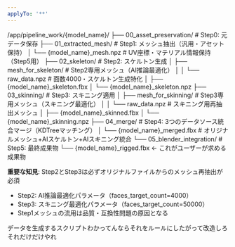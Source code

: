 ```yaml
---
applyTo: '**'
---
```


/app/pipeline_work/{model_name}/
├── 00_asset_preservation/     # Step0: 元データ保存
├── 01_extracted_mesh/         # Step1: メッシュ抽出（汎用・アセット保持）
│   └── {model_name}_mesh.npz   # UV座標・マテリアル情報保持（Step5用）
├── 02_skeleton/               # Step2: スケルトン生成
│   ├── mesh_for_skeleton/     # Step2専用メッシュ（AI推論最適化）
│   │   └── raw_data.npz       # 面数4000・スケルトン生成特化
│   ├── {model_name}_skeleton.fbx
│   └── {model_name}_skeleton.npz
├── 03_skinning/               # Step3: スキニング適用
│   ├── mesh_for_skinning/     # Step3専用メッシュ（スキニング最適化）
│   │   └── raw_data.npz       # スキニング用再抽出メッシュ
│   ├── {model_name}_skinned.fbx
│   └── {model_name}_skinning.npz
├── 04_merge/                  # Step4: 3つのデータソース統合マージ（KDTreeマッチング）
│   └── {model_name}_merged.fbx  # オリジナルメッシュ+AIスケルトン+AIスキニング統合
└── 05_blender_integration/    # Step5: 最終成果物
    └── {model_name}_rigged.fbx ← これがユーザーが求める成果物

**重要な知見**: Step2とStep3は必ずオリジナルファイルからのメッシュ再抽出が必須
- Step2: AI推論最適化パラメータ（faces_target_count=4000）
- Step3: スキニング最適化パラメータ（faces_target_count=50000）
- Step1メッシュの流用は品質・互換性問題の原因となる

データを生成するスクリプトわかってんならそれをルールにしたがって改造しろ
それだけだけやれ